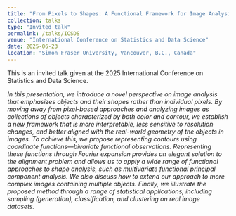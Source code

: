 ```yaml
---
title: "From Pixels to Shapes: A Functional Framework for Image Analysis"
collection: talks
type: "Invited talk"
permalink: /talks/ICSDS
venue: "International Conference on Statistics and Data Science"
date: 2025-06-23
location: "Simon Fraser University, Vancouver, B.C., Canada"
---
```


This is an invited talk given at the 2025 International Conference on Statistics and Data Science. 

*In this presentation, we introduce a novel perspective on image analysis that emphasizes objects and their shapes rather than individual pixels. By moving away from pixel-based approaches and analyzing images as collections of objects characterized by both color and contour, we establish a new framework that is more interpretable, less sensitive to resolution changes, and better aligned with the real-world geometry of the objects in images. To achieve this, we propose representing contours using coordinate functions—bivariate functional observations. Representing these functions through Fourier expansion provides an elegant solution to the alignment problem and allows us to apply a wide range of functional approaches to shape analysis, such as multivariate functional principal component analysis. We also discuss how to extend our approach to more complex images containing multiple objects. Finally, we illustrate the proposed method through a range of statistical applications, including sampling (generation), classification, and clustering on real image datasets.*
